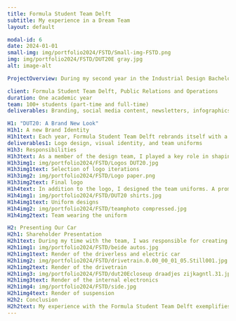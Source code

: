 ```yaml
---
title: Formula Student Team Delft
subtitle: My experience in a Dream Team
layout: default

modal-id: 6
date: 2024-01-01
small-img: img/portfolio2024/FSTD/Small-img-FSTD.png
img: img/portfolio2024/FSTD/DUT20E gray.jpg
alt: image-alt

ProjectOverview: During my second year in the Industrial Design Bachelor program at TU Delft, I joined Formula Student Team Delft, one of the university’s Dream Teams. These teams consist of cross-faculty students who come together for a year to develop innovative, technologically advanced machines. I was part of the Public Relations and Operations department, contributing part-time to a team of over 100 members, both part-time and full-time.

client: Formula Student Team Delft, Public Relations and Operations
duration: One academic year
team: 100+ students (part-time and full-time)
deliverables: Branding, social media content, newsletters, infographics, renders for car reveal presentation

H1: "DUT20: A Brand New Look"
H1h1: A new Brand Identity
H1h1text: Each year, Formula Student Team Delft rebrands itself with a fresh identity, aiming to stand out from previous iterations while encapsulating the team’s core values. DUT20 was the name of our team that year. The challenge was to create a logo and visual identity for DUT20 that represented speed, daring, and innovation, while also honoring the collaboration between TU Delft and MIT.
deliverables1: Logo design, visual identity, and team uniforms
H1h3: Responsibilities
H1h3text: As a member of the design team, I played a key role in shaping the brand identity for DUT20. The final logo featured a wheel symbolizing speed, complemented by bold elements such as the aggressive eyes from our car livery, to project a daring and dynamic image. We carefully chose a typeface that reflected the technical expertise of both TU Delft and MIT. Primarily for internal use, this logo represents the team for the year.
H1h3img1: img/portfolio2024/FSTD/Logos DUT20.jpg
H1h3img1text: Selection of logo iterations
H1h3img2: img/portfolio2024/FSTD/Logo paper.png
H1h3img2text: Final logo
H1h4text: In addition to the logo, I designed the team uniforms. A prominent front stripe, symbolizing the race track, highlights the team’s values of speed and audacity. The design balances TU Delft's dark blue tones with a red stripe representing MIT, creating a unified and energetic visual identity. Instead of the DUT20 logo, the uniforms feature the Formula Student Team Delft logo for external representation. For the Driverless team, the uniform includes two arrowhead symbols in the universities' colors, representing speed and innovative forward-thinking.
H1h4img1: img/portfolio2024/FSTD/DUT20 shirts.jpg
H1h4img1text: Uniform designs
H1h4img2: img/portfolio2024/FSTD/teamphoto compressed.jpg
H1h4img2text: Team wearing the uniform

H2: Presenting Our Car
H2h1: Shareholder Presentation
H2h1text: During my time with the team, I was responsible for creating a variety of content for our social media platforms, newsletters, and infographics. My most significant task was producing high-quality renders for the official car reveal presentation to our shareholders. Working from a request list and blueprints of the car, I used Keyshot 9 to create these renders, which were critical in visually communicating the technical sophistication and design innovation of our vehicles. 
H2h1img1: img/portfolio2024/FSTD/beide autos.jpg
H2h1img1text: Render of the driverless and electric car
H2h1img2: img/portfolio2024/FSTD/drivetrain.0.00_00_01_05.Still001.jpg
H2h1img2text: Render of the drivetrain
H2h1img3: img/portfolio2024/FSTD/dut20Ecloseup draadjes zijkagntl.31.jpg
H2h1img3text: Render of the internal electronics
H2h1img4: img/portfolio2024/FSTD/side.jpg
H2h1img4text: Render of suspension
H2h2: Conclusion
H2h2text: My experience with the Formula Student Team Delft exemplifies my ability to contribute to large, cross-disciplinary teams in a high-stakes environment. I played a key role in developing a bold new brand identity for DUT20 and effectively communicated the team's vision through a variety of media. My work in creating the logo, team uniforms, and high-quality renders for the car reveal presentation not only strengthened the team's public presence but also showcased my skills in design, branding, and visual communication. This project highlighted my adaptability, creativity, and ability to deliver impactful results.
---
```


